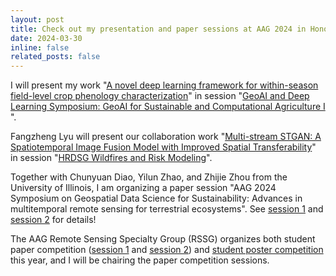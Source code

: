 ```yaml
---
layout: post
title: Check out my presentation and paper sessions at AAG 2024 in Honolulu, Hawaii! 
date: 2024-03-30
inline: false
related_posts: false
---
```


I will present my work "[A novel deep learning framework for within-season field-level crop phenology characterization](https://aag.secure-platform.com/aag2024/organizations/main/gallery/rounds/74/details/53445)" in session "[GeoAI and Deep Learning Symposium: GeoAI for Sustainable and Computational Agriculture I
](https://aag.secure-platform.com/aag2024/solicitations/57/sessiongallery/7219)".

Fangzheng Lyu will present our collaboration work "[Multi-stream STGAN: A Spatiotemporal Image Fusion Model with Improved Spatial Transferability](https://aag.secure-platform.com/aag2024/organizations/main/gallery/rounds/74/details/51481)" in session "[HRDSG Wildfires and Risk Modeling](https://aag.secure-platform.com/aag2024/solicitations/57/sessiongallery/7917)".

Together with Chunyuan Diao, Yilun Zhao, and Zhijie Zhou from the University of Illinois, I am organizing a paper session "AAG 2024 Symposium on Geospatial Data Science for Sustainability: Advances in multitemporal remote sensing for terrestrial ecosystems". See [session 1](https://aag.secure-platform.com/aag2024/solicitations/57/sessiongallery/7441) and [session 2](https://aag.secure-platform.com/aag2024/solicitations/57/sessiongallery/7666) for details!

The AAG Remote Sensing Specialty Group (RSSG) organizes both student paper competition ([session 1](https://aag.secure-platform.com/aag2024/solicitations/57/sessiongallery/7372) and [session 2](https://aag.secure-platform.com/aag2024/solicitations/57/sessiongallery/7373)) and [student poster competition](https://aag.secure-platform.com/aag2024/solicitations/57/sessiongallery/7811) this year, and I will be chairing the paper competition sessions.  
